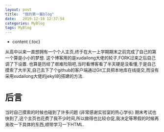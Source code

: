 ```yaml
---
layout: post
title:  "我的第一篇blog"
date:   2019-12-18 12:37:54
categories: MyBlog
tags: MyBlog
---
```


* content
{:toc}

从高中以来一直想拥有一个个人主页,终于在大一上学期期末之前完成了自己的第一个算是小小的梦想. 这个博客用的是xudailong大佬的轮子,FORK过来之后自己调了下设置. 也算是历经了艰难险阻吧,当时看博客看了半天硬是没看懂,于是自己摸索了大半天,自己去下了个github的客户端通过Git工具把本地库在线提交,而没有采用xudailong大佬的jekyll的搭建的方法.





# 后言

当时自己摸索的时候也碰到了许多问题 (非常感谢实验室的热心学长) 期末考试也快到了,这个主页也花费了我不少时间,所以做得也比较仓促,我决定等寒假的时候再来改一下具体的东西,顺带学习一下HTML.


